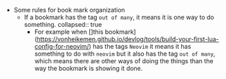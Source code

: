 - Some rules for book mark organization
	- If a bookmark has the tag `out of many`, it means it is one way to do something.
	  collapsed:: true
		- For example when []this bookmark](https://vonheikemen.github.io/devlog/tools/build-your-first-lua-config-for-neovim/) has the tags `Neovim` it means it has something to do with `neovim` but it also has the tag `out of many`, which means there are other ways of doing the things than the way the bookmark is showing it done.